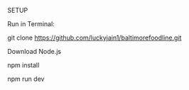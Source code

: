 SETUP

Run in Terminal:

git clone https://github.com/luckyjain1/baltimorefoodline.git

Download Node.js

npm install

npm run dev
